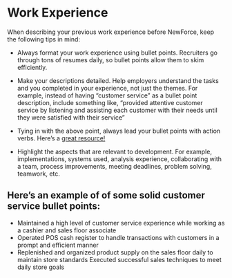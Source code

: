 # Work Experience 

When describing your previous work experience before NewForce, keep the following tips in mind:

- Always format your work experience using bullet points. Recruiters go through tons of resumes daily, so bullet points allow them to skim efficiently. 

- Make your descriptions detailed. Help employers understand the tasks and you completed in your experience, not just the themes. For example, instead of having “customer service” as a bullet point description, include something like, “provided attentive customer service by listening and assisting each customer with their needs until they were satisfied with their service”

- Tying in with the above point, always lead your bullet points with action verbs. Here’s a [great resource!](https://www.themuse.com/advice/185-powerful-verbs-that-will-make-your-resume-awesome)

- Highlight the aspects that are relevant to development. For example, implementations, systems used, analysis experience, collaborating with a team, process improvements, meeting deadlines, problem solving, teamwork, etc.

## Here’s an example of of some solid customer service bullet points:

  - Maintained a high level of customer service experience while working as a cashier and sales floor associate
  - Operated POS cash register to handle transactions with customers in a prompt and efficient manner
  - Replenished and organized product supply on the sales floor daily to maintain store standards Executed successful sales techniques to meet daily store goals